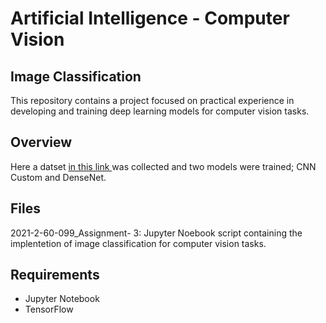 
# Artificial Intelligence - Computer Vision
## Image Classification
This repository contains a project focused on practical experience in developing and training deep
learning models for computer vision tasks.

## Overview
Here a datset <a href= "https://data.mendeley.com/datasets/brfgw46wzb/1"> in this link </a> was collected and two models were trained; CNN Custom and DenseNet.

## Files
2021-2-60-099_Assignment- 3: Jupyter Noebook script containing the implentetion of image classification for computer vision tasks.

## Requirements

* Jupyter Notebook  
* TensorFlow


